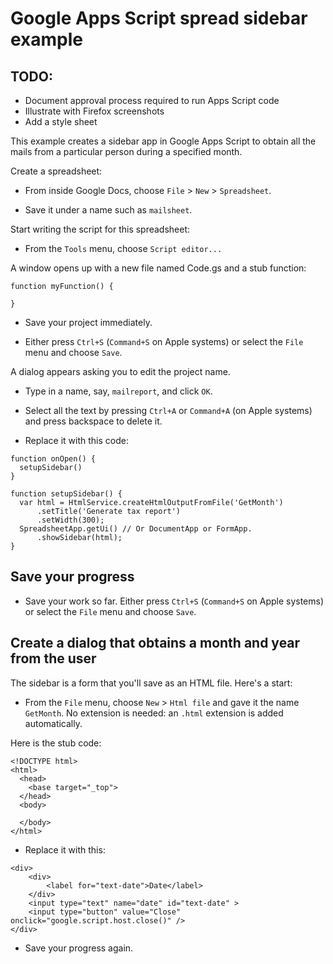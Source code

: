 # Google Apps Script spread sidebar example

## TODO:
* Document approval process required to run Apps Script code
* Illustrate with Firefox screenshots
* Add a style sheet

This example creates a sidebar app in Google Apps Script to obtain all the mails from a particular person during a specified month.

Create a spreadsheet:

* From inside Google Docs, choose `File` > `New` > `Spreadsheet`.

* Save it under a name such as `mailsheet`.

Start writing the script for this spreadsheet:

* From the `Tools` menu, choose `Script editor...`

A window opens up with a new file named Code.gs and a stub function:

````
function myFunction() {
  
}
````

* Save your project immediately.

* Either press `Ctrl+S` (`Command+S` on Apple systems) or select the `File` menu and choose `Save`.

A dialog appears asking you to edit the project name.

* Type in a name, say, `mailreport`, and click `OK`.

* Select all the text by pressing `Ctrl+A` or `Command+A` (on Apple systems) and press backspace to delete it.

* Replace it with this code:

````
function onOpen() {
  setupSidebar()
}

function setupSidebar() {
  var html = HtmlService.createHtmlOutputFromFile('GetMonth')
      .setTitle('Generate tax report')
      .setWidth(300);
  SpreadsheetApp.getUi() // Or DocumentApp or FormApp.
      .showSidebar(html);
}
````

## Save your progress

* Save your work so far. Either press `Ctrl+S` (`Command+S` on Apple systems) or select the `File` menu and choose `Save`.

## Create a dialog that obtains a month and year from the user

The sidebar is a form that you'll save as an HTML file. Here's a start:

* From the `File` menu, choose `New` > `Html file` and gave it the name `GetMonth`. No extension is needed: an  `.html` extension is added automatically.

Here is the stub code:

````
<!DOCTYPE html>
<html>
  <head>
    <base target="_top">
  </head>
  <body>
    
  </body>
</html>
````

*  Replace it with this: 

````
<div>
    <div>
		<label for="text-date">Date</label>
    </div>
    <input type="text" name="date" id="text-date" >
    <input type="button" value="Close" onclick="google.script.host.close()" />
</div>
````

* Save your progress again.

